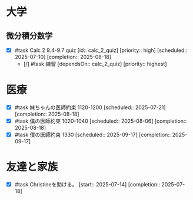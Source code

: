 
# 大学

## 微分積分数学 

- [x] #task Calc 2 9.4-9.7 quiz  [id:: calc_2_quiz]  [priority:: high]  [scheduled:: 2025-07-10]  [completion:: 2025-08-18]
	- [/] #task 練習  [dependsOn:: calc_2_quiz]  [priority:: highest]

# 医療

- [x] #task 妹ちゃんの医師約束 1120-1200  [scheduled:: 2025-07-21]  [completion:: 2025-08-18]
- [x] #task 僕の医師約束 1020-1040  [scheduled:: 2025-08-06]  [completion:: 2025-08-18]
- [x] #task 僕の医師約束 1330  [scheduled:: 2025-09-17]  [completion:: 2025-09-17]

# 友達と家族

- [x] #task Christineを助ける。  [start:: 2025-07-14]  [completion:: 2025-07-18]